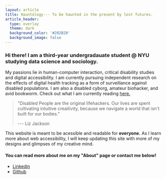 ```yaml
---
layout: article
title: Hauntology--- To be haunted in the present by lost futures.
article_header:
  type: overlay
  theme: dark
  background_color: '#202B20'
  background_image: false
---
```


### Hi there! I am a third-year undergradauate student @ NYU studying data science and sociology.

My passions lie in human-computer interaction, critical disability studies and digital accessibility. I am currently pursuing independent research on the effects of digital health tracking as a form of surveillance against disabled populations. I am also a disabled cyborg, amateur biohacker, and avid bookworm. Check out what I am currently reading [here.](https://www.goodreads.com/user/show/46515398-paige-h)

> "Disabled People are the original lifehackers. Our lives are spent cultivating intuitive creaitivity, because we navigate a world that isn't built for our bodies." 
>
> --- Liz Jackson 

This website is meant to be acessible and readable for **everyone.** As I learn more about web accessibility, I will keep updating this site with more of my designs and glimpses of my creative mind.
#### You can read more about me on my "About" page or contact me below!
- [Linkedin](https://www.linkedin.com/in/paige-hanoka-84186a141/)
- [Github](https://github.com/paigehauntology)
